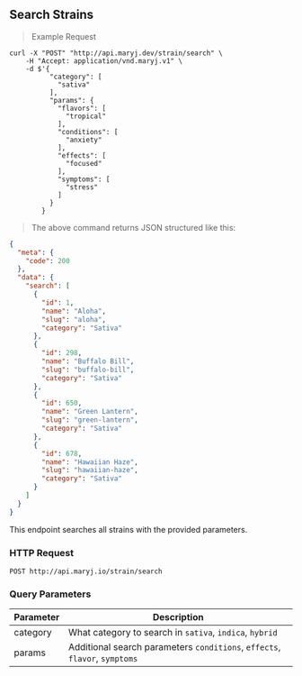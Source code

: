 ## Search Strains

> Example Request

```shell
curl -X "POST" "http://api.maryj.dev/strain/search" \
	-H "Accept: application/vnd.maryj.v1" \
	-d $'{
          "category": [
            "sativa"
          ],
          "params": {
            "flavors": [
              "tropical"
            ],
            "conditions": [
              "anxiety"
            ],
            "effects": [
              "focused"
            ],
            "symptoms": [
              "stress"
            ]
          }
        }
```

> The above command returns JSON structured like this:

```json
{
  "meta": {
    "code": 200
  },
  "data": {
    "search": [
      {
        "id": 1,
        "name": "Aloha",
        "slug": "aloha",
        "category": "Sativa"
      },
      {
        "id": 298,
        "name": "Buffalo Bill",
        "slug": "buffalo-bill",
        "category": "Sativa"
      },
      {
        "id": 650,
        "name": "Green Lantern",
        "slug": "green-lantern",
        "category": "Sativa"
      },
      {
        "id": 678,
        "name": "Hawaiian Haze",
        "slug": "hawaiian-haze",
        "category": "Sativa"
      }
    ]
  }
}
```

This endpoint searches all strains with the provided parameters.

### HTTP Request

`POST http://api.maryj.io/strain/search`

### Query Parameters

Parameter | Description
--------- | -----------
category | What category to search in `sativa`, `indica`, `hybrid`
params | Additional search parameters `conditions`, `effects`, `flavor`, `symptoms`
